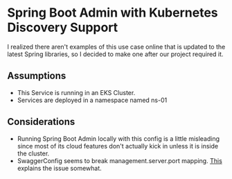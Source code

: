 # Spring Boot Admin with Kubernetes Discovery Support

I realized there aren't examples of this use case online that is updated to the latest Spring libraries, so I decided to make one after our project required it.

## Assumptions

- This Service is running in an EKS Cluster.
- Services are deployed in a namespace named ns-01

## Considerations

- Running Spring Boot Admin locally with this config is a little misleading since most of its cloud features don't actually kick in unless it is inside the cluster.
- SwaggerConfig seems to break management.server.port mapping. [This](https://stackoverflow.com/questions/75140173/exposing-actuator-endpoints-on-different-port) explains the issue somewhat.